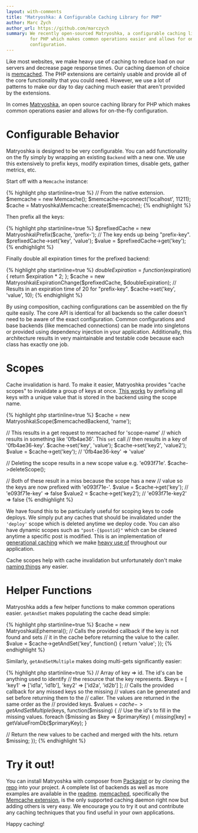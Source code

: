 ```yaml
---
layout: with-comments
title: "Matryoshka: A Configurable Caching Library for PHP"
author: Marc Zych
author_url: https://github.com/marczych
summary: We recently open-sourced Matryoshka, a configurable caching library
         for PHP which makes common operations easier and allows for on-the-fly
         configuration.
---
```


Like most websites, we make heavy use of caching to reduce load on our servers and decrease page response times.
Our caching daemon of choice is [memcached].
The PHP extensions are certainly usable and provide all of the core functionality that you could need.
However, we use a lot of patterns to make our day to day caching much easier that aren't provided by the extensions.

In comes [Matryoshka], an open source caching library for PHP which makes common operations easier and allows for on-the-fly configuration.

# Configurable Behavior

Matryoshka is designed to be very configurable.
You can add functionality on the fly simply by wrapping an existing `Backend` with a new one.
We use this extensively to prefix keys, modify expiration times, disable gets, gather metrics, etc.

Start off with a `Memcache` instance:

{% highlight php startinline=true %}
// From the native extension.
$memcache = new Memcache();
$memcache->pconnect('localhost', 11211);
$cache = Matryoshka\Memcache::create($memcache);
{% endhighlight %}

Then prefix all the keys:

{% highlight php startinline=true %}
$prefixedCache = new Matryoshka\Prefix($cache, 'prefix-');
// The key ends up being "prefix-key".
$prefixedCache->set('key', 'value');
$value = $prefixedCache->get('key');
{% endhighlight %}

Finally double all expiration times for the prefixed backend:

{% highlight php startinline=true %}
$doubleExpiration = function($expiration) {
   return $expiration * 2;
};
$cache = new Matryoshka\ExpirationChange($prefixedCache,
 $doubleExpiration);
// Results in an expiration time of 20 for "prefix-key".
$cache->set('key', 'value', 10);
{% endhighlight %}

By using composition, caching configurations can be assembled on the fly quite easily.
The core API is identical for all backends so the caller doesn't need to be aware of the exact configuration.
Common configurations and base backends (like memcached connections) can be made into singletons or provided using dependency injection in your application.
Additionally, this architecture results in very maintainable and testable code because each class has exactly one job.

# Scopes

Cache invalidation is hard.
To make it easier, Matryoshka provides "cache scopes" to invalidate a group of keys at once.
[This works][Scope.php] by prefixing all keys with a unique value that is stored in the backend using the scope name.

{% highlight php startinline=true %}
$cache = new Matryoshka\Scope($memcachedBackend, 'name');

// This results in a get request to memcached for 'scope-name'
// which results in something like '0fb4ae36'. This `set` call
// then results in a key of '0fb4ae36-key'.
$cache->set('key', 'value');
$cache->set('key2', 'value2');
$value = $cache->get('key'); // '0fb4ae36-key' => 'value'

// Deleting the scope results in a new scope value e.g. 'e093f71e'.
$cache->deleteScope();

// Both of these result in a miss because the scope has a new
// value so the keys are now prefixed with 'e093f71e-'.
$value = $cache->get('key'); // 'e093f71e-key' => false
$value2 = $cache->get('key2'); // 'e093f71e-key2' => false
{% endhighlight %}

We have found this to be particularly useful for scoping keys to code deploys.
We simply put any caches that should be invalidated under the `'deploy'` scope which is deleted anytime we deploy code.
You can also have dynamic scopes such as `"post-{$postid}"` which can be cleared anytime a specific post is modified.
This is an implementation of [generational caching] which we make [heavy use of][caching thesis] throughout our application.

Cache scopes help with cache invalidation but unfortunately don't make [naming things] any easier.

# Helper Functions

Matryoshka adds a few helper functions to make common operations easier.
`getAndSet` makes populating the cache dead simple:

{% highlight php startinline=true %}
$cache = new Matryoshka\Ephemeral();
// Calls the provided callback if the key is not found and sets
// it in the cache before returning the value to the caller.
$value = $cache->getAndSet('key', function() {
   return 'value';
});
{% endhighlight %}

Similarly, `getAndSetMultiple` makes doing multi-gets significantly easier:

{% highlight php startinline=true %}
// Array of key => id. The id's can be anything used to identify
// the resource that the key represents.
$keys = [
   'key1' => ['id1a', 'id1b'],
   'key2' => ['id2a', 'id2b']
];
// Calls the provided callback for any missed keys so the missing
// values can be generated and set before returning them to the
// caller. The values are returned in the same order as the
// provided keys.
$values = $cache->getAndSetMultiple($keys, function($missing) {
   // Use the id's to fill in the missing values.
   foreach ($missing as $key => $primaryKey) {
      $missing[$key] = getValueFromDb($primaryKey);
   }

   // Return the new values to be cached and merged with the hits.
   return $missing;
});
{% endhighlight %}

# Try it out!

You can install Matryoshka with composer from [Packagist] or by cloning the [repo][Matryoshka] into your project.
A complete list of backends as well as more examples are available in the [readme].
[memcached], specifically the [Memcache extension], is the only supported caching daemon right now but adding others is very easy.
We encourage you to try it out and contribute any caching techniques that you find useful in your own applications.

Happy caching!

[memcached]: http://memcached.org/
[Matryoshka]: https://github.com/iFixit/Matryoshka
[readme]: https://github.com/iFixit/Matryoshka#readme
[Scope.php]: https://github.com/iFixit/Matryoshka/blob/master/library/iFixit/Matryoshka/Scope.php
[naming things]: http://martinfowler.com/bliki/TwoHardThings.html
[Packagist]: https://packagist.org/packages/ifixit/matryoshka
[Memcache extension]: http://php.net/manual/en/book.memcache.php
[generational caching]: https://signalvnoise.com/posts/3113-how-key-based-cache-expiration-works
[caching thesis]: http://digitalcommons.calpoly.edu/theses/1002/
